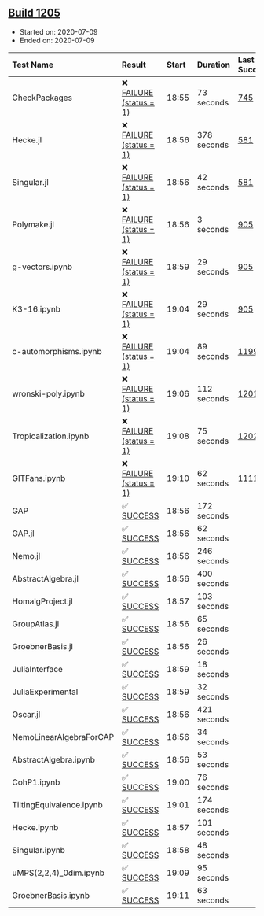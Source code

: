 ## [Build 1205](https://oscarci.mathematik.uni-kl.de/job/oscar-julia-1.4/1205/)

* Started on: 2020-07-09
* Ended on: 2020-07-09

| Test Name    | Result | Start | Duration | Last Success | First Failure |
|:-------------|:-------|:------|:---------|:-------------|:--------------|
| CheckPackages | ❌ [FAILURE (status = 1)](https://oscarci.mathematik.uni-kl.de/job/oscar-julia-1.4/1205/artifact/logs/build-1205/CheckPackages.log) | 18:55 | 73 seconds | [745](https://oscarci.mathematik.uni-kl.de/job/oscar-julia-1.4/745/) | [746](https://oscarci.mathematik.uni-kl.de/job/oscar-julia-1.4/746/) |
| Hecke.jl | ❌ [FAILURE (status = 1)](https://oscarci.mathematik.uni-kl.de/job/oscar-julia-1.4/1205/artifact/logs/build-1205/Hecke.jl.log) | 18:56 | 378 seconds | [581](https://oscarci.mathematik.uni-kl.de/job/oscar-julia-1.4/581/) | [582](https://oscarci.mathematik.uni-kl.de/job/oscar-julia-1.4/582/) |
| Singular.jl | ❌ [FAILURE (status = 1)](https://oscarci.mathematik.uni-kl.de/job/oscar-julia-1.4/1205/artifact/logs/build-1205/Singular.jl.log) | 18:56 | 42 seconds | [581](https://oscarci.mathematik.uni-kl.de/job/oscar-julia-1.4/581/) | [582](https://oscarci.mathematik.uni-kl.de/job/oscar-julia-1.4/582/) |
| Polymake.jl | ❌ [FAILURE (status = 1)](https://oscarci.mathematik.uni-kl.de/job/oscar-julia-1.4/1205/artifact/logs/build-1205/Polymake.jl.log) | 18:56 | 3 seconds | [905](https://oscarci.mathematik.uni-kl.de/job/oscar-julia-1.4/905/) | [907](https://oscarci.mathematik.uni-kl.de/job/oscar-julia-1.4/907/) |
| g-vectors.ipynb | ❌ [FAILURE (status = 1)](https://oscarci.mathematik.uni-kl.de/job/oscar-julia-1.4/1205/artifact/logs/build-1205/g-vectors.ipynb.log) | 18:59 | 29 seconds | [905](https://oscarci.mathematik.uni-kl.de/job/oscar-julia-1.4/905/) | [907](https://oscarci.mathematik.uni-kl.de/job/oscar-julia-1.4/907/) |
| K3-16.ipynb | ❌ [FAILURE (status = 1)](https://oscarci.mathematik.uni-kl.de/job/oscar-julia-1.4/1205/artifact/logs/build-1205/K3-16.ipynb.log) | 19:04 | 29 seconds | [905](https://oscarci.mathematik.uni-kl.de/job/oscar-julia-1.4/905/) | [907](https://oscarci.mathematik.uni-kl.de/job/oscar-julia-1.4/907/) |
| c-automorphisms.ipynb | ❌ [FAILURE (status = 1)](https://oscarci.mathematik.uni-kl.de/job/oscar-julia-1.4/1205/artifact/logs/build-1205/c-automorphisms.ipynb.log) | 19:04 | 89 seconds | [1199](https://oscarci.mathematik.uni-kl.de/job/oscar-julia-1.4/1199/) | [1200](https://oscarci.mathematik.uni-kl.de/job/oscar-julia-1.4/1200/) |
| wronski-poly.ipynb | ❌ [FAILURE (status = 1)](https://oscarci.mathematik.uni-kl.de/job/oscar-julia-1.4/1205/artifact/logs/build-1205/wronski-poly.ipynb.log) | 19:06 | 112 seconds | [1201](https://oscarci.mathematik.uni-kl.de/job/oscar-julia-1.4/1201/) | [1202](https://oscarci.mathematik.uni-kl.de/job/oscar-julia-1.4/1202/) |
| Tropicalization.ipynb | ❌ [FAILURE (status = 1)](https://oscarci.mathematik.uni-kl.de/job/oscar-julia-1.4/1205/artifact/logs/build-1205/Tropicalization.ipynb.log) | 19:08 | 75 seconds | [1202](https://oscarci.mathematik.uni-kl.de/job/oscar-julia-1.4/1202/) | [1203](https://oscarci.mathematik.uni-kl.de/job/oscar-julia-1.4/1203/) |
| GITFans.ipynb | ❌ [FAILURE (status = 1)](https://oscarci.mathematik.uni-kl.de/job/oscar-julia-1.4/1205/artifact/logs/build-1205/GITFans.ipynb.log) | 19:10 | 62 seconds | [1111](https://oscarci.mathematik.uni-kl.de/job/oscar-julia-1.4/1111/) | [1112](https://oscarci.mathematik.uni-kl.de/job/oscar-julia-1.4/1112/) |
| GAP | ✅ [SUCCESS](https://oscarci.mathematik.uni-kl.de/job/oscar-julia-1.4/1205/artifact/logs/build-1205/GAP.log) | 18:56 | 172 seconds |  |  |
| GAP.jl | ✅ [SUCCESS](https://oscarci.mathematik.uni-kl.de/job/oscar-julia-1.4/1205/artifact/logs/build-1205/GAP.jl.log) | 18:56 | 62 seconds |  |  |
| Nemo.jl | ✅ [SUCCESS](https://oscarci.mathematik.uni-kl.de/job/oscar-julia-1.4/1205/artifact/logs/build-1205/Nemo.jl.log) | 18:56 | 246 seconds |  |  |
| AbstractAlgebra.jl | ✅ [SUCCESS](https://oscarci.mathematik.uni-kl.de/job/oscar-julia-1.4/1205/artifact/logs/build-1205/AbstractAlgebra.jl.log) | 18:56 | 400 seconds |  |  |
| HomalgProject.jl | ✅ [SUCCESS](https://oscarci.mathematik.uni-kl.de/job/oscar-julia-1.4/1205/artifact/logs/build-1205/HomalgProject.jl.log) | 18:57 | 103 seconds |  |  |
| GroupAtlas.jl | ✅ [SUCCESS](https://oscarci.mathematik.uni-kl.de/job/oscar-julia-1.4/1205/artifact/logs/build-1205/GroupAtlas.jl.log) | 18:56 | 65 seconds |  |  |
| GroebnerBasis.jl | ✅ [SUCCESS](https://oscarci.mathematik.uni-kl.de/job/oscar-julia-1.4/1205/artifact/logs/build-1205/GroebnerBasis.jl.log) | 18:56 | 26 seconds |  |  |
| JuliaInterface | ✅ [SUCCESS](https://oscarci.mathematik.uni-kl.de/job/oscar-julia-1.4/1205/artifact/logs/build-1205/JuliaInterface.log) | 18:59 | 18 seconds |  |  |
| JuliaExperimental | ✅ [SUCCESS](https://oscarci.mathematik.uni-kl.de/job/oscar-julia-1.4/1205/artifact/logs/build-1205/JuliaExperimental.log) | 18:59 | 32 seconds |  |  |
| Oscar.jl | ✅ [SUCCESS](https://oscarci.mathematik.uni-kl.de/job/oscar-julia-1.4/1205/artifact/logs/build-1205/Oscar.jl.log) | 18:56 | 421 seconds |  |  |
| NemoLinearAlgebraForCAP | ✅ [SUCCESS](https://oscarci.mathematik.uni-kl.de/job/oscar-julia-1.4/1205/artifact/logs/build-1205/NemoLinearAlgebraForCAP.log) | 18:56 | 34 seconds |  |  |
| AbstractAlgebra.ipynb | ✅ [SUCCESS](https://oscarci.mathematik.uni-kl.de/job/oscar-julia-1.4/1205/artifact/logs/build-1205/AbstractAlgebra.ipynb.log) | 18:56 | 53 seconds |  |  |
| CohP1.ipynb | ✅ [SUCCESS](https://oscarci.mathematik.uni-kl.de/job/oscar-julia-1.4/1205/artifact/logs/build-1205/CohP1.ipynb.log) | 19:00 | 76 seconds |  |  |
| TiltingEquivalence.ipynb | ✅ [SUCCESS](https://oscarci.mathematik.uni-kl.de/job/oscar-julia-1.4/1205/artifact/logs/build-1205/TiltingEquivalence.ipynb.log) | 19:01 | 174 seconds |  |  |
| Hecke.ipynb | ✅ [SUCCESS](https://oscarci.mathematik.uni-kl.de/job/oscar-julia-1.4/1205/artifact/logs/build-1205/Hecke.ipynb.log) | 18:57 | 101 seconds |  |  |
| Singular.ipynb | ✅ [SUCCESS](https://oscarci.mathematik.uni-kl.de/job/oscar-julia-1.4/1205/artifact/logs/build-1205/Singular.ipynb.log) | 18:58 | 48 seconds |  |  |
| uMPS(2,2,4)_0dim.ipynb | ✅ [SUCCESS](https://oscarci.mathematik.uni-kl.de/job/oscar-julia-1.4/1205/artifact/logs/build-1205/uMPS-2-2-4-_0dim.ipynb.log) | 19:09 | 95 seconds |  |  |
| GroebnerBasis.ipynb | ✅ [SUCCESS](https://oscarci.mathematik.uni-kl.de/job/oscar-julia-1.4/1205/artifact/logs/build-1205/GroebnerBasis.ipynb.log) | 19:11 | 63 seconds |  |  |
